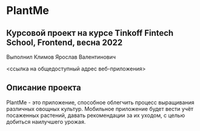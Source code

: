 # PlantMe

## Курсовой проект на курсе Tinkoff Fintech School, Frontend, весна 2022
Выполнил Климов Ярослав Валентинович

<ссылка на общедоступный адрес веб-приложения>

## Описание проекта
PlantMe - это приложение, способное облегчить процесс выращивания различных овощных культур.
Мобильное приложение будет вести учёт посаженных растений, давать рекомендации за их уходом, с целью добиться наилучшего урожая.
